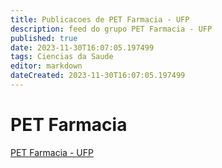 ```yaml
---
title: Publicacoes de PET Farmacia - UFP
description: feed do grupo PET Farmacia - UFP
published: true
date: 2023-11-30T16:07:05.197499
tags: Ciencias da Saude
editor: markdown
dateCreated: 2023-11-30T16:07:05.197499
---
```


# PET Farmacia
[PET Farmacia - UFP](/grupo/203PETFarmaciaUFP.md)